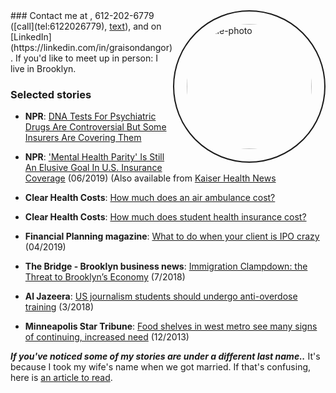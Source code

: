 <head>
  <title>Graison Dangor - Mental health journalist in Brooklyn</title>
</head>
<a href="https://ibb.co/Njf6MWM"><img src="https://i.ibb.co/2tR7TcT/graison.png" alt="profile-photo" border="2" style="border-radius: 50%; float: right; width:200px; padding:20px;"></a>
### Contact me
at <graison.dangor@gmail.com>, 612-202-6779 ([call](tel:6122026779), <a href="sms:+16122026779">text</a>), and on [LinkedIn](https://linkedin.com/in/graisondangor). If you'd like to meet up in person: I live in Brooklyn.

### Selected stories

- **NPR**: [DNA Tests For Psychiatric Drugs Are Controversial But Some Insurers Are Covering Them](https://www.npr.org/sections/health-shots/2019/10/17/766473930/dna-tests-for-psychiatric-drugs-are-controversial-but-some-insurers-are-covering)
- **NPR**: ['Mental Health Parity' Is Still An Elusive Goal In U.S. Insurance Coverage](https://www.npr.org/sections/health-shots/2019/06/07/730404539/mental-health-parity-is-still-an-elusive-goal-in-u-s-insurance-coverage) (06/2019) (Also available from [Kaiser Health News](https://khn.org/news/legal-promise-of-equal-mental-health-treatment-often-falls-short/)

- **Clear Health Costs**: [How much does an air ambulance cost?](https://clearhealthcosts.com/blog/2019/10/how-much-does-an-air-ambulance-cost/)

- **Clear Health Costs**: [How much does student health insurance cost?](https://clearhealthcosts.com/blog/2019/09/how-much-does-student-health-insurance-cost/)

- **Financial Planning magazine**: [What to do when your client is IPO crazy](https://www.financial-planning.com/news/lyft-uber-pinterest-slack-should-your-clients-buy-ipos) (04/2019)

- **The Bridge - Brooklyn business news**: [Immigration Clampdown: the Threat to Brooklyn’s Economy](https://thebridgebk.com/immigration-clampdown-threat-brooklyns-economy/) (7/2018)

- **Al Jazeera**: [US journalism students should undergo anti-overdose training](https://www.aljazeera.com/indepth/opinion/journalism-students-undergo-anti-overdose-training-180315125055224.html) (3/2018)

- **Minneapolis Star Tribune**: [Food shelves in west metro see many signs of continuing, increased need](http://www.startribune.com/food-shelves-in-west-metro-see-many-signs-of-continuing-increased-need/236073631/) (12/2013)


***If you've noticed some of my stories are under a different last name..***
It's because I took my wife's name when we got married. If that's confusing, here is [an article to read](https://www.bbc.com/news/stories-42720646).
